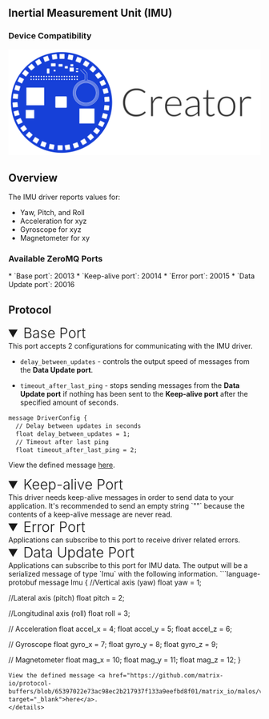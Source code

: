 <h2 style="padding-top:0">Inertial Measurement Unit (IMU)</h2>

### Device Compatibility
<img class="creator-compatibility-icon" src="/img/creator-icon.svg">

## Overview

The IMU driver reports values for:

* Yaw, Pitch, and Roll
* Acceleration for xyz
* Gyroscope for xyz
* Magnetometer for xy

<h3 style="padding-top:0">Available ZeroMQ Ports</h3>
* `Base port`: 20013
* `Keep-alive port`: 20014
* `Error port`: 20015
* `Data Update port`: 20016

## Protocol
<!-- Base PORT -->
<details open>
<summary style="font-size: 1.75rem; font-weight: 300;">Base Port</summary>
This port accepts 2 configurations for communicating with the IMU driver. 

* `delay_between_updates` - controls the output speed of messages from the **Data Update port**. 

* `timeout_after_last_ping` - stops sending messages from the **Data Update port** if nothing has been sent to the **Keep-alive port** after the specified amount of seconds.

```language-protobuf
message DriverConfig {
  // Delay between updates in seconds
  float delay_between_updates = 1;
  // Timeout after last ping
  float timeout_after_last_ping = 2;
```
View the defined message <a href="https://github.com/matrix-io/protocol-buffers/blob/master/matrix_io/malos/v1/driver.proto" target="_blank">here</a>.
</details>

<!-- Keep-alive PORT -->
<details open>
<summary style="font-size: 1.75rem; font-weight: 300;">Keep-alive Port</summary>
This driver needs keep-alive messages in order to send data to your application. It's recommended to send an empty string `""` because the contents of a keep-alive message are never read.
</details>

<!-- Error PORT -->
<details open>
<summary style="font-size: 1.75rem; font-weight: 300;">Error Port</summary>
Applications can subscribe to this port to receive driver related errors.
</details>

<!-- Data Update PORT -->
<details open>
<summary style="font-size: 1.75rem; font-weight: 300;">Data Update Port</summary>
Applications can subscribe to this port for IMU data. The output will be a serialized message of type `Imu` with the following information.
```language-protobuf
message Imu {
  //Vertical axis (yaw)
  float yaw = 1;

  //Lateral axis (pitch)
  float pitch = 2;

  //Longitudinal axis (roll)
  float roll = 3;

  // Acceleration
  float accel_x = 4;
  float accel_y = 5;
  float accel_z = 6;

  // Gyroscope
  float gyro_x = 7;
  float gyro_y = 8;
  float gyro_z = 9;

  // Magnetometer
  float mag_x = 10;
  float mag_y = 11;
  float mag_z = 12;
}
```
View the defined message <a href="https://github.com/matrix-io/protocol-buffers/blob/65397022e73ac98ec2b217937f133a9eefbd8f01/matrix_io/malos/v1/sense.proto" target="_blank">here</a>.
</details>